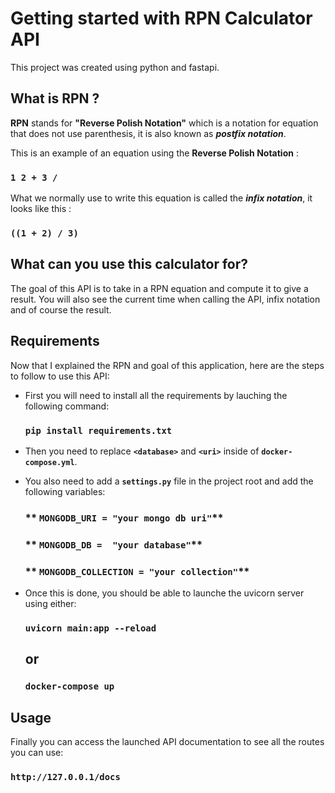 # Getting started with RPN Calculator API

This project was created using python and fastapi.

## What is RPN ?

**RPN** stands for **"Reverse Polish Notation"** which is a notation for equation that does not use parenthesis, it is also known as ***postfix notation***. 

This is an example of an equation using the **Reverse Polish Notation** : 
### **`1 2 + 3 /`**

What we normally use to write this equation is called the ***infix notation***, it looks like this :
### **`((1 + 2) / 3)`**

## What can you use this calculator for?

The goal of this API is to take in a RPN equation and compute it to give a result.
You will also see the current time when calling the API, infix notation and of course the result.

## Requirements

Now that I explained the RPN and goal of this application, here are the steps to follow to use this API:

* First you will need to install all the requirements by lauching the following command:

    ### **`pip install requirements.txt`**

* Then you need to replace **`<database>`** and **`<uri>`** inside of **`docker-compose.yml`**.

* You also need to add a  **`settings.py`** file in the project root and add the following variables:

    ### ** `MONGODB_URI = "your mongo db uri"`**  
    ### ** `MONGODB_DB =  "your database"`** 
    ### ** `MONGODB_COLLECTION = "your collection"`** 

* Once this is done, you should be able to launche the uvicorn server using either:

    ### **`uvicorn main:app --reload`**

    ## or

    ### **`docker-compose up`**
 

## Usage

Finally you can access the launched API documentation to see all the routes you can use:

### **`http://127.0.0.1/docs`**